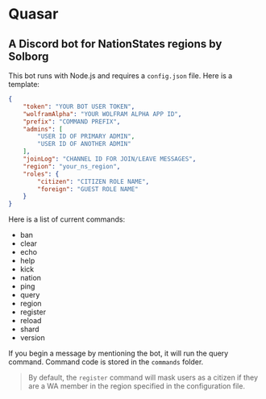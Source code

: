 # Quasar

## A Discord bot for NationStates regions by Solborg

This bot runs with Node.js and requires a `config.json` file. Here is a template:

```json
{
	"token": "YOUR BOT USER TOKEN",
	"wolframAlpha": "YOUR WOLFRAM ALPHA APP ID",
	"prefix": "COMMAND PREFIX",
	"admins": [
		"USER ID OF PRIMARY ADMIN",
		"USER ID OF ANOTHER ADMIN"
	],
	"joinLog": "CHANNEL ID FOR JOIN/LEAVE MESSAGES",
	"region": "your_ns_region",
	"roles": {
		"citizen": "CITIZEN ROLE NAME",
		"foreign": "GUEST ROLE NAME"
	}
}
```

Here is a list of current commands:

* ban
* clear
* echo
* help
* kick
* nation
* ping
* query
* region
* register
* reload
* shard
* version

If you begin a message by mentioning the bot, it will run the query command. Command code is stored in the `commands` folder.

> By default, the `register` command will mask users as a citizen if they are a WA member in the region specified in the configuration file.